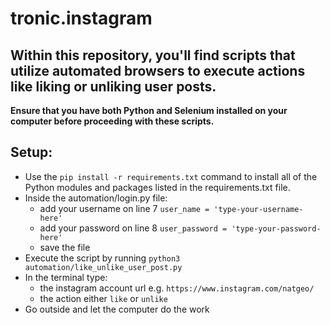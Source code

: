# tronic.instagram 

## Within this repository, you'll find scripts that utilize automated browsers to execute actions like liking or unliking user posts. 
**Ensure that you have both Python and Selenium installed on your computer before proceeding with these scripts.**

## Setup:
* Use the `pip install -r requirements.txt` command to install all of the Python modules and packages listed in the requirements.txt file.
* Inside the automation/login.py file:
   - add your username on line 7 `user_name = 'type-your-username-here'`
   - add your password on line 8 `user_password = 'type-your-password-here'`
   - save the file
* Execute the script by running `python3 automation/like_unlike_user_post.py`
* In the terminal type:
   - the instagram account url e.g. `https://www.instagram.com/natgeo/`
   - the action either `like` or `unlike`
* Go outside and let the computer do the work
